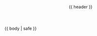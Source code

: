 <div class="column is-one-third">
  <div class="card">
    <header class="card-header">
      <p class="card-header-title">{{ header }}</p>
    </header>
    <div class="card-content">
      {{ body | safe }}
    </div>
  </div>
</div>